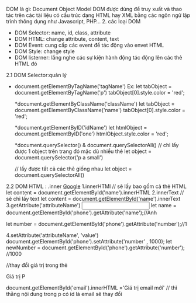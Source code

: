 DOM là gì: Document Object Model
DOM được dùng để truy xuất và thao tác trên các tài liệu có cấu trúc dạng HTML hay XML bằng các ngôn ngữ lập trình thông dụng như Javascript, PHP…
2. các loại DOM
- DOM Selector: name, id, class, attribute
- DOM HTML: change attribute, content, text
- DOM Event: cung cấp các event để tác động vào envet HTML
- DOM Style: change style
- DOM listerner: lắng nghe các sự kiện hành động tác động lên các thẻ HTML đó

2.1 DOM Selector:quản lý
- document.getElementByTagName('tagName')
Ex: 
let tabObject = document.getElementByTagName('p')
tabObject[0].style.color = 'red';

  *document.getElementByClassName('className')
  let tabObject = document.getElementByClassName('name')
  tabObject[0].style.color = 'red';

  *document.getElementByID('idName')
  let htmlObject = document.getElementByID('one')
  htmlObject.style.color = 'red';

  *document.querySelector() & document.querySelectorAll()
  // chỉ lấy được 1 object trên trang đó mặc dù nhiều thẻ 
  let  object = document.querySelector('p a small')

  // lấy được tất cả các thẻ giống nhau
  let  object = document.querySelectorAll()

2.2 DOM HTML : .inner
<a href ='#'>Google</a>
  1.innerHTMl
  // sẽ lấy bao gồm cả thẻ HTML 
  let content = document.getElementById('name').innerHTML
  2.innerText
  // sẽ chỉ lấy text 
  let content = document.getElementById('name').innerText
  3.getAttribute('attributeName')
  <input type='text' name="Anh" id='phone' number='1'/>
  let name = document.getElementById('phone').getAttribute('name');//Anh

  let number = document.getElementById('phone').getAttribute('number');//1

  4.setAttribute('attributeName', 'value')
  document.getElementById('phone').setAttribute('number' , 1000);
   let newNumber = document.getElementById('phone').getAttribute('number'); //1000

   //thay đổi giá trị trong thẻ <p>
   <p id='email'>Giá trị P</p>
   document.getElementById('email').innerHTML ='Giá trị email mới' // thì thằng nội dung trong p có id là email sẽ thay đổi

    


  



